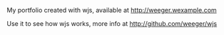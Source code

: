 My portfolio created with wjs, available at http://weeger.wexample.com

Use it to see how wjs works, more info at http://github.com/weeger/wjs
